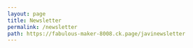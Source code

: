 ```yaml
---
layout: page
title: Newsletter
permalink: /newsletter
path: https://fabulous-maker-8008.ck.page/javinewsletter
---
```


